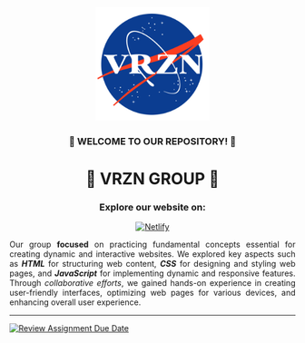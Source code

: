 <div align="center">

<img src="https://github.com/PUP-BSIT/exercise-12-vrzn_webdev/blob/ce2ac1a1a8d020b0826d81aaca0a2a22a98d6ffd/img/vrzn.png" alt="VRZN Logo" width="200" height="200">

### :wave: WELCOME TO OUR REPOSITORY! :wave:

# :rocket: VRZN GROUP :rocket:

### Explore our website on:

[![Netlify](https://img.shields.io/badge/Netlify-Visit-brightgreen?style=for-the-badge&logo=netlify)](https://vrzn.netlify.app/)

</div>

<div align="justify">

Our group **focused** on practicing fundamental concepts essential for creating dynamic and interactive websites. We explored key aspects such as **_HTML_** for structuring web content, **_CSS_** for designing and styling web pages, and **_JavaScript_** for implementing dynamic and responsive features. Through _collaborative efforts_, we gained hands-on experience in creating user-friendly interfaces, optimizing web pages for various devices, and enhancing overall user experience.

 </div>

---

[![Review Assignment Due Date](https://classroom.github.com/assets/deadline-readme-button-24ddc0f5d75046c5622901739e7c5dd533143b0c8e959d652212380cedb1ea36.svg)](https://classroom.github.com/a/H24oVO-r)
